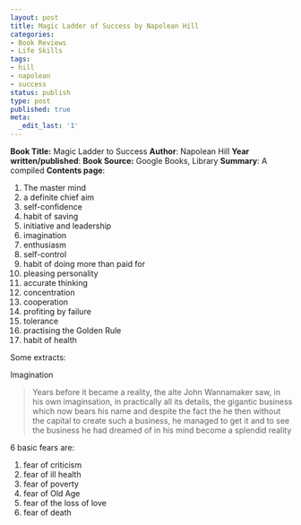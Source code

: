 ```yaml
---
layout: post
title: Magic Ladder of Success by Napolean Hill
categories:
- Book Reviews
- Life Skills
tags:
- hill
- napolean
- success
status: publish
type: post
published: true
meta:
  _edit_last: '1'
---
```

<strong>Book Title:</strong> Magic Ladder to Success
<strong>Author</strong>: Napolean Hill
<strong>Year written/published</strong>:
<strong>Book Source:</strong> Google Books, Library
<strong>Summary</strong>: A compiled
<strong>Contents page</strong>:
<ol>
	<li>The master mind</li>
	<li>a definite chief aim</li>
	<li>self-confidence</li>
	<li>habit of saving</li>
	<li>initiative and leadership</li>
	<li>imagination</li>
	<li>enthusiasm</li>
	<li>self-control</li>
	<li>habit of doing more than paid for</li>
	<li>pleasing personality</li>
	<li>accurate thinking</li>
	<li>concentration</li>
	<li>cooperation</li>
	<li>profiting by failure</li>
	<li>tolerance</li>
	<li>practising the Golden Rule</li>
	<li>habit of health</li>
</ol>
Some extracts:

Imagination
<blockquote>Years before it became a reality, the alte John Wannamaker saw, in his own imaginsation, in practically all its details, the gigantic business which now bears his name and despite the fact the he then without the capital to create such a business, he managed to get it and to see the business he had dreamed of in his mind become a splendid reality</blockquote>
6 basic fears are:
<ol>
	<li>fear of criticism</li>
	<li>fear of ill health</li>
	<li>fear of poverty</li>
	<li>fear of Old Age</li>
	<li>fear of the loss of love</li>
	<li>fear of death</li>
</ol>
